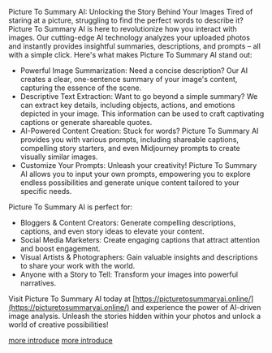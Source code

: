 Picture To Summary AI: Unlocking the Story Behind Your Images
Tired of staring at a picture, struggling to find the perfect words to describe it? Picture To Summary AI is here to revolutionize how you interact with images. Our cutting-edge AI technology analyzes your uploaded photos and instantly provides insightful summaries, descriptions, and prompts – all with a simple click.
Here's what makes Picture To Summary AI stand out:
- Powerful Image Summarization: Need a concise description? Our AI creates a clear, one-sentence summary of your image's content, capturing the essence of the scene.
- Descriptive Text Extraction: Want to go beyond a simple summary? We can extract key details, including objects, actions, and emotions depicted in your image. This information can be used to craft captivating captions or generate shareable quotes.
- AI-Powered Content Creation: Stuck for words? Picture To Summary AI provides you with various prompts, including shareable captions, compelling story starters, and even Midjourney prompts to create visually similar images.
- Customize Your Prompts: Unleash your creativity! Picture To Summary AI allows you to input your own prompts, empowering you to explore endless possibilities and generate unique content tailored to your specific needs.

Picture To Summary AI is perfect for:
- Bloggers & Content Creators: Generate compelling descriptions, captions, and even story ideas to elevate your content.
- Social Media Marketers: Create engaging captions that attract attention and boost engagement.
- Visual Artists & Photographers: Gain valuable insights and descriptions to share your work with the world.
- Anyone with a Story to Tell: Transform your images into powerful narratives.

Visit Picture To Summary AI today at [https://picturetosummaryai.online/](https://picturetosummaryai.online/) and experience the power of AI-driven image analysis. Unleash the stories hidden within your photos and unlock a world of creative possibilities!

[more introduce](https://felo.ai/search/evRKs8rkubQ5ATpeePWpjv)
[more introduce](https://readweb.ai/zh/page/d29effff0b7880bc2fb7e75da131b759)